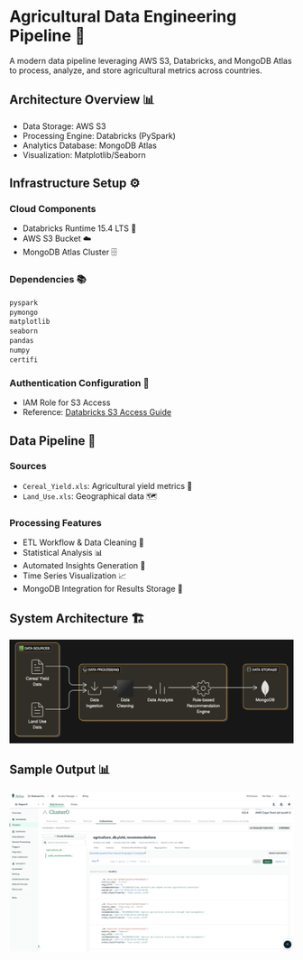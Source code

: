 # Agricultural Data Engineering Pipeline 🌾

A modern data pipeline leveraging AWS S3, Databricks, and MongoDB Atlas to process, analyze, and store agricultural metrics across countries.

## Architecture Overview 📊
- Data Storage: AWS S3
- Processing Engine: Databricks (PySpark)
- Analytics Database: MongoDB Atlas
- Visualization: Matplotlib/Seaborn

## Infrastructure Setup ⚙️

### Cloud Components
- Databricks Runtime 15.4 LTS 🔧
- AWS S3 Bucket ☁️
- MongoDB Atlas Cluster 🗄️

### Dependencies 📚
```python
pyspark
pymongo
matplotlib 
seaborn
pandas
numpy
certifi
```

### Authentication Configuration 🔑
- IAM Role for S3 Access
- Reference: [Databricks S3 Access Guide](https://gist.github.com/ifyjakande/3db382f383078832abd81f5cf3449ad6)

## Data Pipeline 🔄
### Sources 
- `Cereal_Yield.xls`: Agricultural yield metrics 🌽
- `Land_Use.xls`: Geographical data 🗺️

### Processing Features
- ETL Workflow & Data Cleaning 🧹
- Statistical Analysis 📊
- Automated Insights Generation 🤖
- Time Series Visualization 📈
- MongoDB Integration for Results Storage 💾

## System Architecture 🏗️
![Pipeline Architecture](architecture.jpg)

## Sample Output 📊
![Pipeline Results](mongodb-data1.jpg)
